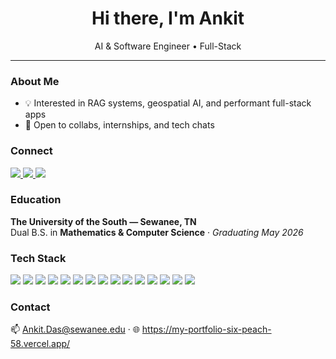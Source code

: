 <h1 align="center">Hi there, I'm Ankit</h1>
<p align="center">AI & Software Engineer • Full-Stack</p>

---

### About Me
- 💡 Interested in RAG systems, geospatial AI, and performant full-stack apps
- 💬 Open to collabs, internships, and tech chats

### Connect
<p>
  <a href="https://linkedin.com/in/ankitda" target="_blank">
    <img src="https://img.shields.io/badge/LinkedIn-0A66C2?style=for-the-badge&logo=linkedin&logoColor=white" />
  </a>
  <a href="REPLACE_WITH_PORTFOLIO_URL" target="_blank">
    <img src="https://img.shields.io/badge/Portfolio-111827?style=for-the-badge&logo=vercel&logoColor=white" />
  </a>
  <a href="mailto:Ankit.Das@sewanee.edu">
    <img src="https://img.shields.io/badge/Email-D14836?style=for-the-badge&logo=gmail&logoColor=white" />
  </a>
</p>

### Education
**The University of the South — Sewanee, TN**  
Dual B.S. in **Mathematics & Computer Science** · *Graduating May 2026*

### Tech Stack
<p>
  <img src="https://img.shields.io/badge/Python-3670A0?style=flat&logo=python&logoColor=ffdd54" />
  <img src="https://img.shields.io/badge/Java-007396?style=flat&logo=java&logoColor=white" />
  <img src="https://img.shields.io/badge/TypeScript-3178C6?style=flat&logo=typescript&logoColor=white" />
  <img src="https://img.shields.io/badge/JavaScript-F7DF1E?style=flat&logo=javascript&logoColor=black" />
  <img src="https://img.shields.io/badge/C/C++-00599C?style=flat&logo=c%2B%2B&logoColor=white" />
  <img src="https://img.shields.io/badge/PHP-777BB4?style=flat&logo=php&logoColor=white" />
  <img src="https://img.shields.io/badge/React-20232A?style=flat&logo=react&logoColor=61DAFB" />
  <img src="https://img.shields.io/badge/Tailwind-0ea5e9?style=flat&logo=tailwindcss&logoColor=white" />
  <img src="https://img.shields.io/badge/PostgreSQL-316192?style=flat&logo=postgresql&logoColor=white" />
  <img src="https://img.shields.io/badge/PostGIS-0064a5?style=flat&logo=qgis&logoColor=white" />
  <img src="https://img.shields.io/badge/AWS-232F3E?style=flat&logo=amazonwebservices&logoColor=FF9900" />
  <img src="https://img.shields.io/badge/Spring%20Boot-6DB33F?style=flat&logo=springboot&logoColor=white" />
  <img src="https://img.shields.io/badge/Docker-2496ED?style=flat&logo=docker&logoColor=white" />
  <img src="https://img.shields.io/badge/Kubernetes-326CE5?style=flat&logo=kubernetes&logoColor=white" />
  <img src="https://img.shields.io/badge/LLMs/GPT--4-000000?style=flat&logo=openai&logoColor=white" />
</p>


<!-- Optional: Stats (keep minimal to stay clean) -->
<!--
<p>
  <img height="150" src="https://github-readme-stats.vercel.app/api?username=YOUR_GH_USERNAME&show_icons=true&hide=issues&theme=transparent" />
  <img height="150" src="https://github-readme-stats.vercel.app/api/top-langs/?username=YOUR_GH_USERNAME&layout=compact&theme=transparent" />
</p>
-->

### Contact
📫 Ankit.Das@sewanee.edu · 🌐 https://my-portfolio-six-peach-58.vercel.app/
